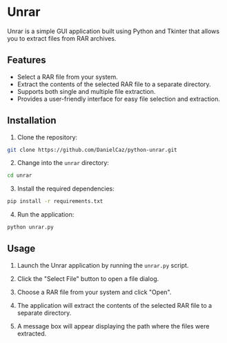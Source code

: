 # Unrar

Unrar is a simple GUI application built using Python and Tkinter that allows you to extract files from RAR archives.

## Features

- Select a RAR file from your system.
- Extract the contents of the selected RAR file to a separate directory.
- Supports both single and multiple file extraction.
- Provides a user-friendly interface for easy file selection and extraction.

## Installation

1. Clone the repository:

```bash
git clone https://github.com/DanielCaz/python-unrar.git
```

2. Change into the `unrar` directory:

```bash
cd unrar
```

3. Install the required dependencies:

```bash
pip install -r requirements.txt
```

4. Run the application:

```bash
python unrar.py
```

## Usage

1. Launch the Unrar application by running the `unrar.py` script.

2. Click the "Select File" button to open a file dialog.

3. Choose a RAR file from your system and click "Open".

4. The application will extract the contents of the selected RAR file to a separate directory.

5. A message box will appear displaying the path where the files were extracted.
